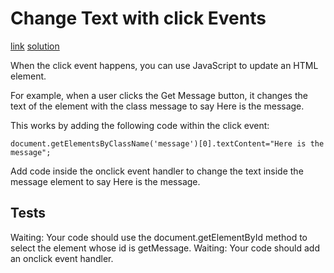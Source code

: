 # Change Text with click Events
[link](https://www.freecodecamp.org/learn/data-visualization/json-apis-and-ajax/change-text-with-click-events) [solution](./solution.html)
<br>

When the click event happens, you can use JavaScript to update an HTML element.

For example, when a user clicks the Get Message button, it changes the text of the element with the class message to say Here is the message.

This works by adding the following code within the click event:
```
document.getElementsByClassName('message')[0].textContent="Here is the message";
```
Add code inside the onclick event handler to change the text inside the message element to say Here is the message.

## Tests
Waiting: Your code should use the document.getElementById method to select the element whose id is getMessage.
Waiting: Your code should add an onclick event handler.